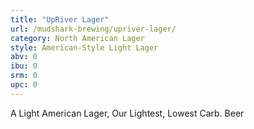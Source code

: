 ```yaml
---
title: "UpRiver Lager"
url: /mudshark-brewing/upriver-lager/
category: North American Lager
style: American-Style Light Lager
abv: 0
ibu: 0
srm: 0
upc: 0
---
```

A Light American Lager, Our Lightest, Lowest Carb. Beer
